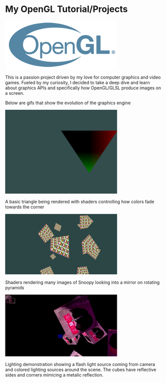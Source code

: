 # My OpenGL Tutorial/Projects

<img alt="alt_text" width="360px" src="images/opengl_logo.png " />

This is a passion project driven by my love for computer graphics and video games. Fueled by my curiosity, I decided to take a deep dive and learn about graphics APIs and specifically how OpenGL/GLSL produce images on a screen.

Below are gifs that show the evolution of the graphics engine

<img alt="alt_text" width="360px" src="images/triangle.PNG " />

A basic triangle being rendered with shaders controlling how colors fade towards the corner

<img alt="alt_text" width="360px" src="images/snoopy_triangle1.gif " />

Shaders rendering many images of Snoopy looking into a mirror on rotating pyramids

<img alt="alt_text" width="360px" src="images/cubes.gif " />

Lighting demonstration showing a flash light source coming from camera and colored lighting sources around the scene. The cubes have reflective sides and corners mimicing a metalic reflection.

